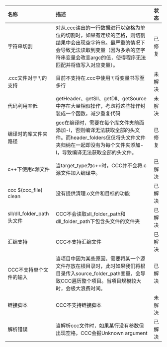 |名称|描述|状态|
|:-|:-|:-:|
|字符串切割|对从.ccc读出的一行数据进行以空格为单位的切割时，如果有连续的空格，则切割结果中会出现空字符串。最严重的情况下会导致无法读取到变量（因为多余的空字符串变量会改变argc的值，使得程序无法匹配并将值写入对应变量）。|已修复|
|.ccc文件对于'\\'的支持|目前不支持在.ccc中使用'\\'将变量书写至多行|未解决|
|代码利用率低|getHeader、getSll、getDll、getSource中存在大量相似操作，考虑将这些操作封装成一个函数，减少重复代码|未解决|
|编译时的库文件夹路径|gcc在编译时，需要在每个库文件夹前面添加-I，否则编译无法获取全部的头文件。而header_folders仅仅将头文件文件夹归纳在一起却没有为每个文件夹添加-I，导致编译无法获取全部的头文件。|已修复|
|c++下使用c源文件|当target_type为c++时，CCC并不会将.c源文件加入编译中。|已解决|
|ccc $(ccc_file) clean|没有提供清理.o文件和目标的功能|已解决|
|sll/dll_folder_path头文件|CCC不会读取sll_folder_path和dll_folder_path下包含头文件的文件夹|已解决|
|汇编支持|CCC不支持汇编文件|已解决|
|CCC不支持单个文件的输入|当项目中因为某些原因，需要将某一个源文件存放在根目录时，此时如果我们将根目录传入source_folder_path变量，会导致CCC遍历整个项目。当项目规模较大时，会极大浪费时间。|已解决|
|链接脚本|CCC不支持链接脚本|未解决| 
|解析错误|当解析ccc文件时，如果某行没有参数但出现空格，CCC会报Unknown argument|已解决|